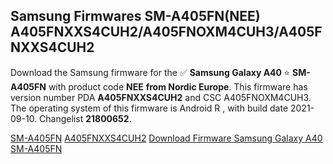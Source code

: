 <h2>Samsung Firmwares SM-A405FN(NEE) A405FNXXS4CUH2/A405FNOXM4CUH3/A405FNXXS4CUH2</h2>
Download the Samsung firmware for the ✅ <strong>Samsung Galaxy A40 </strong> ⭐ <strong>SM-A405FN</strong> with product code <strong>NEE</strong> <strong> from Nordic Europe</strong>. This firmware has version number PDA <strong>A405FNXXS4CUH2</strong> and CSC A405FNOXM4CUH3. The operating system of this firmware is Android R , with build date 2021-09-10. Changelist <strong>21800652</strong>.


[SM-A405FN](https://samfirm.shop/samsung/model/SM-A405FN)
[A405FNXXS4CUH2](https://samfirm.shop/samsung/pda/A405FNXXS4CUH2)
[Download Firmware Samsung Galaxy A40 SM-A405FN](https://samfirm.shop/samsung/firmware/454708)
